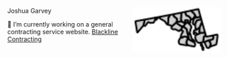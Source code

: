 <div align="left">
  <p style="margin-right: 20px;">Joshua Garvey</h1>
  <img src="/images/md.svg" alt="Alt text" width="200" height="full" align="right">
</div>

🔭 I’m currently working on a general contracting service website. [Blackline Contracting](https://blackline.joshuagarvey.com/)
